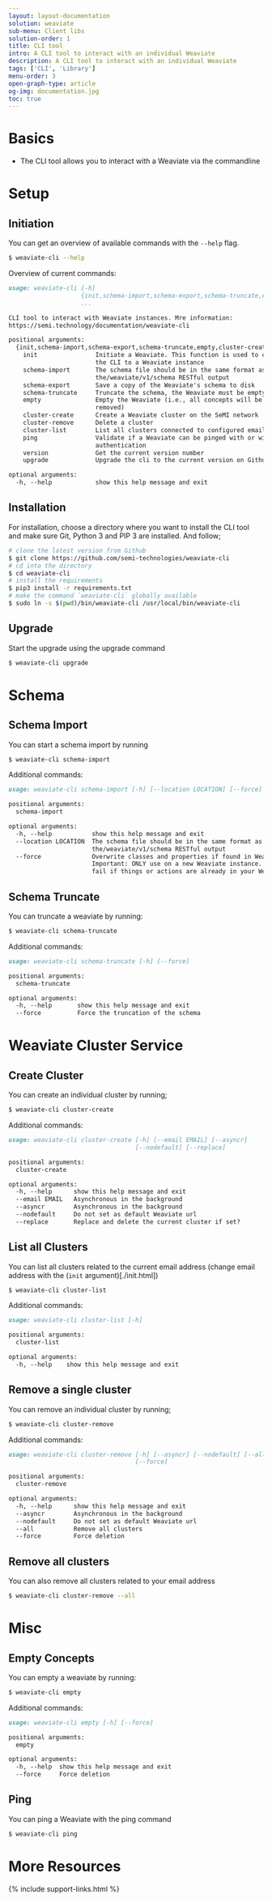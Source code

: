 ```yaml
---
layout: layout-documentation
solution: weaviate
sub-menu: Client libs
solution-order: 1
title: CLI tool
intro: A CLI tool to interact with an individual Weaviate
description: A CLI tool to interact with an individual Weaviate
tags: ['CLI', 'Library']
menu-order: 3
open-graph-type: article
og-img: documentation.jpg
toc: true
---
```


# Basics

- The CLI tool allows you to interact with a Weaviate via the commandline

# Setup

## Initiation

You can get an overview of available commands with the `--help` flag.

```bash
$ weaviate-cli --help
```

Overview of current commands:

```markdown
usage: weaviate-cli [-h]
                    {init,schema-import,schema-export,schema-truncate,empty,cluster-create,cluster-remove,cluster-list,ping,version}
                    ...

CLI tool to interact with Weaviate instances. Mre information:
https://semi.technology/documentation/weaviate-cli

positional arguments:
  {init,schema-import,schema-export,schema-truncate,empty,cluster-create,cluster-remove,cluster-list,ping,version}
    init                Initiate a Weaviate. This function is used to connect
                        the CLI to a Weaviate instance
    schema-import       The schema file should be in the same format as
                        the/weaviate/v1/schema RESTful output
    schema-export       Save a copy of the Weaviate's schema to disk
    schema-truncate     Truncate the schema, the Weaviate must be empty.
    empty               Empty the Weaviate (i.e., all concepts will be
                        removed)
    cluster-create      Create a Weaviate cluster on the SeMI network
    cluster-remove      Delete a cluster
    cluster-list        List all clusters connected to configured email
    ping                Validate if a Weaviate can be pinged with or without
                        authentication
    version             Get the current version number
    upgrade             Upgrade the cli to the current version on Github

optional arguments:
  -h, --help            show this help message and exit
```

## Installation

For installation, choose a directory where you want to install the CLI tool and make sure Git, Python 3 and PIP 3 are installed. And follow;

```bash
# clone the latest version from Github
$ git clone https://github.com/semi-technologies/weaviate-cli
# cd into the directory
$ cd weaviate-cli
# install the requirements
$ pip3 install -r requirements.txt
# make the command `weaviate-cli` globally available
$ sudo ln -s $(pwd)/bin/weaviate-cli /usr/local/bin/weaviate-cli
```

## Upgrade

Start the upgrade using the upgrade command

```bash
$ weaviate-cli upgrade
```

# Schema

## Schema Import

You can start a schema import by running

```bash
$ weaviate-cli schema-import
```

Additional commands:

```markdown
usage: weaviate-cli schema-import [-h] [--location LOCATION] [--force]

positional arguments:
  schema-import

optional arguments:
  -h, --help           show this help message and exit
  --location LOCATION  The schema file should be in the same format as
                       the/weaviate/v1/schema RESTful output
  --force              Overwrite classes and properties if found in Weaviate?
                       Important: ONLY use on a new Weaviate instance. Will
                       fail if things or actions are already in your Weaviate
```

## Schema Truncate

You can truncate a weaviate by running:

```bash
$ weaviate-cli schema-truncate
```

Additional commands:

```markdown
usage: weaviate-cli schema-truncate [-h] [--force]

positional arguments:
  schema-truncate

optional arguments:
  -h, --help       show this help message and exit
  --force          Force the truncation of the schema
```

# Weaviate Cluster Service

## Create Cluster

You can create an individual cluster by running;

```bash
$ weaviate-cli cluster-create
```
Additional commands:

```markdown
usage: weaviate-cli cluster-create [-h] [--email EMAIL] [--asyncr]
                                   [--nodefault] [--replace]

positional arguments:
  cluster-create

optional arguments:
  -h, --help      show this help message and exit
  --email EMAIL   Asynchronous in the background
  --asyncr        Asynchronous in the background
  --nodefault     Do not set as default Weaviate url
  --replace       Replace and delete the current cluster if set?
```

## List all Clusters

You can list all clusters related to the current email address (change email address with the (`init` argument)[./init.html])

```bash
$ weaviate-cli cluster-list
```

Additional commands:

```markdown
usage: weaviate-cli cluster-list [-h]

positional arguments:
  cluster-list

optional arguments:
  -h, --help    show this help message and exit
```

## Remove a single cluster

You can remove an individual cluster by running;

```bash
$ weaviate-cli cluster-remove
```
Additional commands:

```markdown
usage: weaviate-cli cluster-remove [-h] [--asyncr] [--nodefault] [--all]
                                   [--force]

positional arguments:
  cluster-remove

optional arguments:
  -h, --help      show this help message and exit
  --asyncr        Asynchronous in the background
  --nodefault     Do not set as default Weaviate url
  --all           Remove all clusters
  --force         Force deletion
```

## Remove all clusters

You can also remove all clusters related to your email address

```bash
$ weaviate-cli cluster-remove --all
```

# Misc

## Empty Concepts

You can empty a weaviate by running:

```bash
$ weaviate-cli empty
```

Additional commands:

```markdown
usage: weaviate-cli empty [-h] [--force]

positional arguments:
  empty

optional arguments:
  -h, --help  show this help message and exit
  --force     Force deletion
```

## Ping

You can ping a Weaviate with the ping command

```bash
$ weaviate-cli ping
```

# More Resources

{% include support-links.html %}